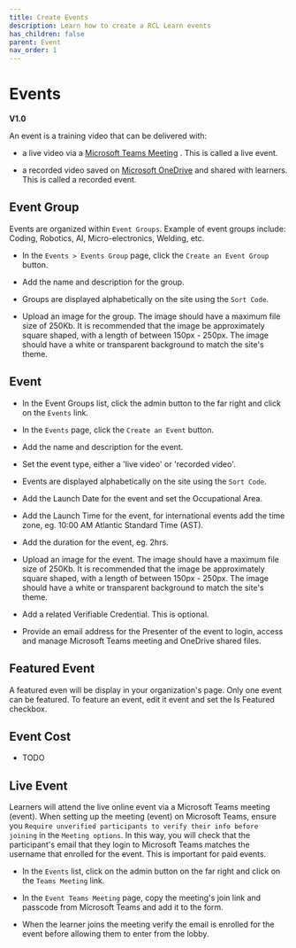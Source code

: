 ```yaml
---
title: Create Events
description: Learn how to create a RCL Learn events
has_children: false
parent: Event
nav_order: 1
---
```


# Events
**V1.0**

An event is a training video that can be delivered with:

- a live video via a [Microsoft Teams Meeting](https://www.microsoft.com/en-us/microsoft-teams/group-chat-software) . This is called a live event.

- a recorded video saved on [Microsoft OneDrive](https://www.microsoft.com/en-us/microsoft-365/onedrive/online-cloud-storage) and shared with learners. This is called a recorded event.

## Event Group

Events are organized within ``Event Groups``. Example of event groups include: Coding, Robotics, AI, Micro-electronics, Welding, etc.

- In the ``Events > Events Group`` page, click the ``Create an Event Group`` button.

- Add the name and description for the group.

- Groups are displayed alphabetically on the site using the ``Sort Code``.

- Upload an image for the group. The image should have a maximum file size of 250Kb. It is recommended that the image be approximately square shaped, with a length of between 150px - 250px. The image should have a white or transparent background to match the site's theme. 

## Event

- In the Event Groups list, click the admin button to the far right and click on the ``Events`` link.

- In the ``Events`` page, click the ``Create an Event`` button.

- Add the name and description for the event.

- Set the event type, either a 'live video' or 'recorded video'.

- Events are displayed alphabetically on the site using the ``Sort Code``.

- Add the Launch Date for the event and set the Occupational Area.

- Add the Launch Time for the event, for international events add the time zone, eg. 10:00 AM Atlantic Standard Time (AST).

- Add the duration for the event, eg. 2hrs.

- Upload an image for the event. The image should have a maximum file size of 250Kb. It is recommended that the image be approximately square shaped, with a length of between 150px - 250px. The image should have a white or transparent background to match the site's theme. 

- Add a related Verifiable Credential. This is optional.

- Provide an email address for the Presenter of the event to login, access and manage Microsoft Teams meeting and OneDrive shared files.

## Featured Event

A featured even will be display in your organization's page. Only one event can be featured. To feature an event, edit it event and set the Is Featured checkbox.

## Event Cost

- TODO

## Live Event

Learners will attend the live online event via a Microsoft Teams meeting (event). When setting up the meeting (event) on Microsoft Teams, ensure you ``Require unverified participants to verify their info before joining`` in the ``Meeting options``. In this way, you will check that the participant's email that they login to Microsoft Teams matches the username that enrolled for the event. This is important for paid events.

- In the ``Events`` list, click on the admin button on the far right and click on the ``Teams Meeting`` link.

- In the ``Event Teams Meeting`` page, copy the meeting's join link and passcode from Microsoft Teams and add it to the form.

- When the learner joins the meeting verify the email is enrolled for the event before allowing them to enter from the lobby.

